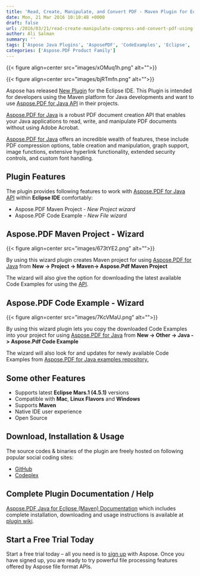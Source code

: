 ```yaml
---
title: 'Read, Create, Manipulate, and Convert PDF - Maven Plugin for Eclipse IDE'
date: Mon, 21 Mar 2016 10:10:48 +0000
draft: false
url: /2016/03/21/read-create-manipulate-compress-and-convert-pdf-using-aspose.pdf-java-api-maven-plugin-inside-eclipse-ide/
author: Ali Salman
summary: ''
tags: ['Aspose Java Plugins', 'AsposePDF', 'CodeExamples', 'Eclipse', 'Maven', 'MavenPlugin', 'PDF']
categories: ['Aspose.PDF Product Family']
---
```




{{< figure align=center src="images/xOMuq1h.png" alt="">}}




{{< figure align=center src="images/bjRTmfn.png" alt="">}}


Aspose has released [New Plugin][1] for the Eclipse IDE. This Plugin is intended for developers using the Maven platform for Java developments and want to use [Aspose.PDF for Java API][2] in their projects.

[Aspose.PDF for Java][3] is a robust PDF document creation API that enables your Java applications to read, write, and manipulate PDF documents without using Adobe Acrobat.

[Aspose.PDF for Java][4] offers an incredible wealth of features, these include PDF compression options, table creation and manipulation, graph support, image functions, extensive hyperlink functionality, extended security controls, and custom font handling.

## **Plugin Features**

The plugin provides following features to work with [Aspose.PDF for Java API][5] within **Eclipse IDE** comfortably:

*   Aspose.PDF Maven Project - _New Project wizard_
*   Aspose.PDF Code Example - _New File wizard_

## Aspose.PDF Maven Project - Wizard



{{< figure align=center src="images/673tYE2.png" alt="">}}


By using this wizard plugin creates Maven project for using [Aspose.PDF for Java][6] from **New -> Project -> Maven-> Aspose.Pdf Maven Project**

The wizard will also give the option for downloading the latest available Code Examples for using the [API][7].

## Aspose.PDF Code Example - Wizard



{{< figure align=center src="images/7KcVMaU.png" alt="">}}


By using this wizard plugin lets you copy the downloaded Code Examples into your project for using [Aspose.PDF for Java][8] from **New -> Other -> Java -> Aspose.Pdf Code Example**

The wizard will also look for and updates for newly available Code Examples from [Aspose.PDF for Java examples repository.][9]

## Some other Features

*   Supports latest **Eclipse Mars.1 (4.5.1)** versions
*   Compatible with **Mac**, **Linux Flavors** and **Windows**
*   Supports **Maven**
*   Native IDE user experience
*   Open Source

## Download, Installation & Usage

The source codes & binaries of the plugin are freely hosted on following popular social coding sites:

*   [GitHub][10]
*   [Codeplex][11]

## Complete Plugin Documentation / Help

[Aspose.PDF Java for Eclipse (Maven) Documentation][12] which includes complete installation, downloading and usage instructions is available at [plugin wiki][13].

## Start a Free Trial Today

Start a free trial today – all you need is to [sign up][14] with Aspose. Once you have signed up, you are ready to try powerful file processing features offered by Aspose file format APIs.




[1]: https://marketplace.eclipse.org/content/asposepdf-java-maven-eclipse
[2]: https://products.aspose.com/pdf/java
[3]: https://products.aspose.com/pdf/java
[4]: https://products.aspose.com/pdf/java
[5]: https://products.aspose.com/pdf/java
[6]: https://products.aspose.com/pdf/java
[7]: https://products.aspose.com/pdf/java
[8]: https://products.aspose.com/pdf/java
[9]: https://github.com/asposepdf/Aspose_Pdf_Java/tree/master/Examples
[10]: https://github.com/asposepdf/Aspose_Pdf_Java/tree/master/Plugins/Aspose_Pdf_Java_Maven_for_Eclipse
[11]: https://docs.aspose.com/
[12]: https://docs.aspose.com/display/pdfjava/Aspose.PDF+Java+using+Maven+for+Eclipse
[13]: https://docs.aspose.com/display/pdfjava/Aspose.PDF+Java+using+Maven+for+Eclipse
[14]: http://www.aspose.com/




